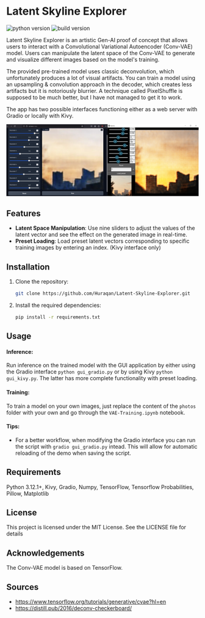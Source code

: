 # Latent Skyline Explorer
![python version](https://img.shields.io/badge/python-v3.12.1-green?logo=python) ![build version](https://img.shields.io/badge/build-v0.1-blue)

Latent Skyline Explorer is an artistic Gen-AI proof of concept that allows users to interact with a Convolutional Variational Autoencoder (Conv-VAE) model. Users can manipulate the latent space of the Conv-VAE to generate and visualize different images based on the model's training.

The provided pre-trained model uses classic deconvolution, which unfortunately produces a lot of visual artifacts. You can train a model using an upsampling & convolution approach in the decoder, which creates less artifacts but it is notoriously blurrier. A technique called PixelShuffle is supposed to be much better, but I have not managed to get it to work.

The app has two possible interfaces functioning either as a web server with Gradio or locally with Kivy.

![gradio ui](./assets/ui_gradio_kivy.jpg)

## Features

- **Latent Space Manipulation**: Use nine sliders to adjust the values of the latent vector and see the effect on the generated image in real-time.
- **Preset Loading**: Load preset latent vectors corresponding to specific training images by entering an index. (Kivy interface only)

## Installation

1. Clone the repository:
    ```bash
    git clone https://github.com/Huraqan/Latent-Skyline-Explorer.git
    ```

2. Install the required dependencies:
    ```bash
    pip install -r requirements.txt
    ```

## Usage

#### Inference:
Run inference on the trained model with the GUI application by either using the Gradio interface `python gui_gradio.py` or by using Kivy `python gui_kivy.py`. The latter has more complete functionality with preset loading.

#### Training:
To train a model on your own images, just replace the content of the `photos` folder with your own and go through the `VAE-Training.ipynb` notebook.

#### Tips:
- For a better workflow, when modifying the Gradio interface you can run the script with `gradio gui_gradio.py` intead. This will allow for automatic reloading of the demo when saving the script.

## Requirements

Python 3.12.1+, Kivy, Gradio, Numpy, TensorFlow, Tensorflow Probabilities, Pillow, Matplotlib

## License

This project is licensed under the MIT License. See the LICENSE file for details

## Acknowledgements

The Conv-VAE model is based on TensorFlow.

## Sources

- https://www.tensorflow.org/tutorials/generative/cvae?hl=en
- https://distill.pub/2016/deconv-checkerboard/
